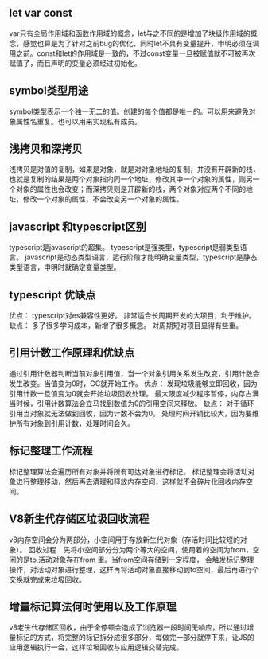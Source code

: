 ## let var const
var只有全局作用域和函数作用域的概念，let与之不同的是增加了块级作用域的概念，感觉也算是为了针对之前bug的优化，同时let不具有变量提升，申明必须在调用之前。const和let的作用域是一致的，不过const变量一旦被赋值就不可被再次赋值了，而且声明的变量必须经过初始化。

## symbol类型用途
symbol类型表示一个独一无二的值。创建的每个值都是唯一的。可以用来避免对象属性名重复。也可以用来实现私有成员。

## 浅拷贝和深拷贝
浅拷贝是对值的复制，如果是对象，就是对对象地址的复制，并没有开辟新的栈，也就是复制的结果是两个对象指向同一个地址，修改其中一个对象的属性，则另一个对象的属性也会改变；而深拷贝则是开辟新的栈，两个对象对应两个不同的地址，修改一个对象的属性，不会改变另一个对象的属性。

## javascript 和typescript区别
typescript是javascript的超集。
typescript是强类型，typescript是弱类型语言。
javascript是动态类型语言，运行阶段才能明确变量类型，typescript是静态类型语言，申明时就确定变量类型。

## typescript 优缺点
优点：
typescript对es兼容性更好。
非常适合长周期开发的大项目，利于维护。
缺点：
多了很多学习成本，新增了很多概念。
对周期短对项目显得有些重。

## 引用计数工作原理和优缺点
通过引用计数器判断当前对象引用值，当一个对象引用关系发生改变，引用计数会发生改变。当值变为0时，GC就开始工作。
优点：
发现垃圾能够立即回收，因为引用计数一旦值变为0就会开始垃圾回收处理。
最大限度减少程序暂停，内存占满当时候，引用计数算法会立马找到数值为0的引用空间来释放。
缺点：
对于循环引用当对象就无法做到回收，因为计数不会为0。
处理时间开销比较大，因为要维护所有对象到引用计数，处理时间会久。

## 标记整理工作流程
标记整理算法会遍历所有对象并将所有可达对象进行标记。
标记整理会将活动对象进行整理移动，然后再去清理和释放内存空间，这样就不会碎片化回收内存空间。

## V8新生代存储区垃圾回收流程
v8内存空间会分为两部分，小空间用于存放新生代对象（存活时间比较短的对象）。
回收过程：先将小空间部分分为两个等大的空间，使用着的空间为from，空闲的是to,活动对象存在from 里。当from空间存储到一定程度，
会触发标记整理操作，对活动对象进行整理，这样再将活动对象直接移动到to空间，最后再进行个交换就完成来垃圾回收。

## 增量标记算法何时使用以及工作原理
v8老生代存储区回收，由于全停顿会造成了浏览器一段时间无响应，所以通过增量标记的方式，将完整的标记拆分成很多部分，每做完一部分就停下来，让JS的应用逻辑执行一会，这样垃圾回收与应用逻辑交替完成。
  
